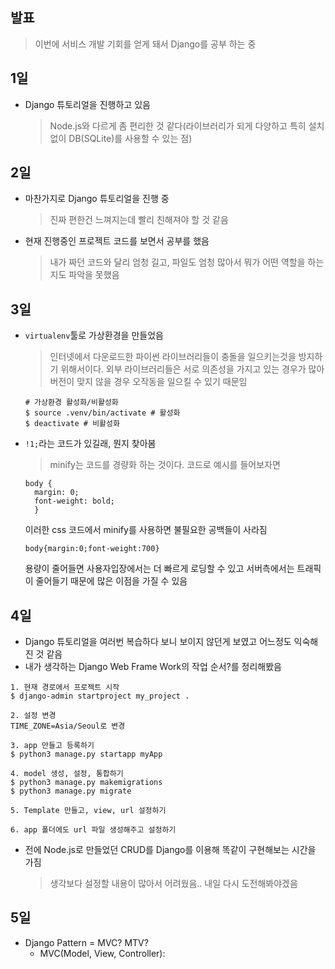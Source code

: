 ## 발표
> 이번에 서비스 개발 기회를 얻게 돼서 Django를 공부 하는 중

## 1일
- Django 튜토리얼을 진행하고 있음
  > Node.js와 다르게 좀 편리한 것 같다(라이브러리가 되게 다양하고 특히 설치 없이 DB(SQLite)를 사용할 수 있는 점)

## 2일
- 마찬가지로 Django 튜토리얼을 진행 중
  > 진짜 편한건 느껴지는데 빨리 친해져야 할 것 같음
- 현재 진행중인 프로젝트 코드를 보면서 공부를 했음
  > 내가 짜던 코드와 달리 엄청 길고, 파일도 엄청 많아서 뭐가 어떤 역할을 하는지도 파악을 못했음

## 3일
- `virtualenv`툴로 가상환경을 만들었음
  > 인터넷에서 다운로드한 파이썬 라이브러리들이 충돌을 일으키는것을 방지하기 위해서이다. 외부 라이브러리들은 서로 의존성을 가지고 있는 경우가 많아 버전이 맞지 않을 경우 오작동을 일으킬 수 있기 때문임
  ```
  # 가상환경 활성화/비활성화 
  $ source .venv/bin/activate # 활성화
  $ deactivate # 비활성화
  ```
- `!1;`라는 코드가 있길래, 뭔지 찾아봄
  > minify는 코드를 경량화 하는 것이다. 코드로 예시를 들어보자면
  ```
  body {
    margin: 0;
    font-weight: bold;
    }
  ```
  이러한 css 코드에서 minify를 사용하면 불필요한 공백들이 사라짐
  ```
  body{margin:0;font-weight:700}
  ```
  용량이 줄어들면 사용자입장에서는 더 빠르게 로딩할 수 있고 서버측에서는 트래픽이 줄어들기 때문에 많은 이점을 가질 수 있음
  
## 4일
- Django 튜토리얼을 여러번 복습하다 보니 보이지 않던게 보였고 어느정도 익숙해진 것 같음
- 내가 생각하는 Django Web Frame Work의 작업 순서?를 정리해봤음
```
1. 현재 경로에서 프로젝트 시작
$ django-admin startproject my_project .

2. 설정 변경
TIME_ZONE=Asia/Seoul로 변경

3. app 만들고 등록하기
$ python3 manage.py startapp myApp

4. model 생성, 설정, 통합하기
$ python3 manage.py makemigrations
$ python3 manage.py migrate

5. Template 만들고, view, url 설정하기

6. app 폴더에도 url 파일 생성해주고 설정하기
```
- 전에 Node.js로 만들었던 CRUD를 Django를 이용해 똑같이 구현해보는 시간을 가짐
  > 생각보다 설정할 내용이 많아서 어려웠음.. 내일 다시 도전해봐야겠음
  
## 5일
- Django Pattern = MVC? MTV?
  - MVC(Model, View, Controller): 
